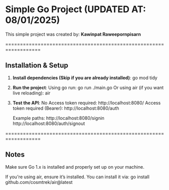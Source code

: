 # Simple Go Project (UPDATED AT: 08/01/2025)

This simple project was created by: **Kawinpat Raweepornpisarn**

==================================================================

## Installation & Setup

1. **Install dependencies (Skip if you are already installed)**:
     go mod tidy

2. **Run the project**:
     Using go run: go run ./main.go
     Or using air (if you want live reloading): air

3. **Test the API**:
     No Access token required: http://localhost:8080/
     Access token required (Bearer): http://localhost:8080/auth

     Example paths:
          http://localhost:8080/signin
          http://localhost:8080/auth/signout

==================================================================

## Notes

Make sure Go 1.x is installed and properly set up on your machine.

If you're using air, ensure it’s installed. 
You can install it via: go install github.com/cosmtrek/air@latest
